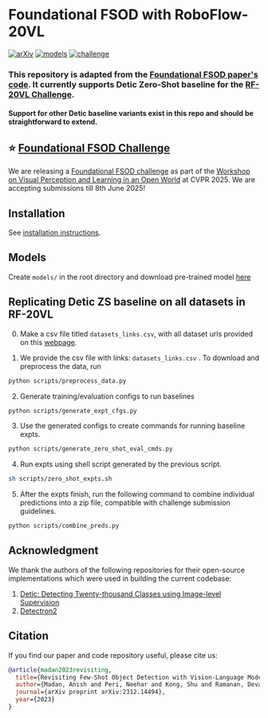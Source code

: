 # Foundational FSOD with RoboFlow-20VL
[![arXiv](https://img.shields.io/badge/arXiv-2312.14494-b31b1b.svg)](https://arxiv.org/abs/2312.14494)
[![models](https://img.shields.io/badge/🤗HuggingFace-Model-yellow)](https://huggingface.co/anishmadan23/foundational_fsod/tree/main)
[![challenge](https://img.shields.io/badge/EvalAI-FSOD_Challenge-green)](https://eval.ai/web/challenges/challenge-page/2459/overview)

### This repository is adapted from the [Foundational FSOD paper's code](https://github.com/anishmadan23/foundational_fsod). It currently supports Detic Zero-Shot baseline for the [RF-20VL Challenge](https://eval.ai/web/challenges/challenge-page/2459/overview). 

#### Support for other Detic baseline variants exist in this repo and should be straightforward to extend.
<!-- ## SWITCH TO MQDET BRANCH FOR RUNNING MQDET EXPTS
## IMP NOTE: Use [the test_set.json](https://huggingface.co/anishmadan23/foundational_fsod/blob/main/nuimages_coco_fmt/annotations/test_set.json) file for evaluating performance. -->

<!-- #### [Anish Madan](https://anishmadan23.github.io/), [Neehar Peri](https://www.neeharperi.com/), [Shu Kong](https://aimerykong.github.io/), [Deva Ramanan](https://www.cs.cmu.edu/~deva/) -->


## :star: [Foundational FSOD Challenge](https://eval.ai/web/challenges/challenge-page/2270/overview)
We are releasing a [Foundational FSOD challenge](https://eval.ai/web/challenges/challenge-page/2459/overview) as part of the [Workshop on Visual Perception and Learning in an Open World](https://vplow.github.io/vplow_5th.html) at CVPR 2025. We are accepting submissions till 8th June 2025! 

## Installation
See [installation instructions](docs/INSTALL.md).

## Models
Create `models/` in the root directory and download pre-trained model [here](https://huggingface.co/anishmadan23/foundational_fsod/tree/main/pretrained_models/)

## Replicating Detic ZS baseline on all datasets in RF-20VL
0. Make a csv file titled `datasets_links.csv`, with all dataset urls provided on this [webpage](https://app.roboflow.com/roboflow-20-vl-fsod-fa5i3).
   
1. We provide the csv file with links: `datasets_links.csv` . To download and preprocess the data, run 
   
```bash
python scripts/preprocess_data.py
```

2. Generate training/evaluation configs to run baselines

```bash
python scripts/generate_expt_cfgs.py
```
3. Use the generated configs to create commands for running baseline expts.
```bash
python scripts/generate_zero_shot_eval_cmds.py
```

4. Run expts using shell script generated by the previous script.

```bash
sh scripts/zero_shot_expts.sh
```

5. After the expts finish, run the following command to combine individual predictions into a zip file, compatible with challenge submission guidelines.
   
```bash
python scripts/combine_preds.py
```  

## Acknowledgment
We thank the authors of the following repositories for their open-source implementations which were used in building the current codebase:
1. [Detic: Detecting Twenty-thousand Classes using Image-level Supervision](https://github.com/facebookresearch/Detic)
2. [Detectron2](https://github.com/facebookresearch/detectron2)

## Citation
If you find our paper and code repository useful, please cite us:
```bib
@article{madan2023revisiting,
  title={Revisiting Few-Shot Object Detection with Vision-Language Models},
  author={Madan, Anish and Peri, Neehar and Kong, Shu and Ramanan, Deva},
  journal={arXiv preprint arXiv:2312.14494},
  year={2023}
}
```
